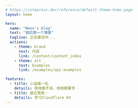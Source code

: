 ```yaml
---
# https://vitepress.dev/reference/default-theme-home-page
layout: home

hero:
  name: "Neon's blog"
  text: "我的第一个博客"
  tagline: 正在建设中...
  actions:
    - theme: brand
      text: 内容
      link: /content/content_index
    - theme: alt
      text: Examples
      link: /examples/api-examples

features:
  - title: 小运维一名
    details: 啥啥都不会，啥啥都要学
  - title: 最近更新：
    details: 学习Cloudflare KV
---
```



